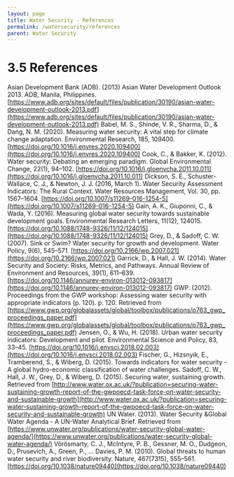 ```yaml
---
layout: page
title: Water Security - References
permalink: /watersecurity/references
parent: Water Security
---
```

# 3.5 References

Asian Development Bank (ADB). (2013) Asian Water Development Outlook 2013. ADB, Manila, Philippines. [https://www.adb.org/sites/default/files/publication/30190/asian-water-development-outlook-2013.pdf](https://www.adb.org/sites/default/files/publication/30190/asian-water-development-outlook-2013.pdf)
Babel, M. S., Shinde, V. R., Sharma, D., & Dang, N. M. (2020). Measuring water security: A vital step for climate change adaptation. Environmental Research, 185, 109400. [https://doi.org/10.1016/j.envres.2020.109400](https://doi.org/10.1016/j.envres.2020.109400)
Cook, C., & Bakker, K. (2012). Water security: Debating an emerging paradigm. Global Environmental Change, 22(1), 94–102. [https://doi.org/10.1016/j.gloenvcha.2011.10.011](https://doi.org/10.1016/j.gloenvcha.2011.10.011)
Dickson, S. E., Schuster-Wallace, C. J., & Newton, J. J. (2016, March 1). Water Security Assessment Indicators: The Rural Context. Water Resources Management, Vol. 30, pp. 1567–1604. [https://doi.org/10.1007/s11269-016-1254-5](https://doi.org/10.1007/s11269-016-1254-5)
Gain, A. K., Giuponni, C., & Wada, Y. (2016). Measuring global water security towards sustainable development goals. Environmental Research Letters, 11(12), 124015. [https://doi.org/10.1088/1748-9326/11/12/124015](https://doi.org/10.1088/1748-9326/11/12/124015)
Grey, D., & Sadoff, C. W. (2007). Sink or Swim? Water security for growth and development. Water Policy, 9(6), 545–571. [https://doi.org/10.2166/wp.2007.021](https://doi.org/10.2166/wp.2007.021)
Garrick, D., & Hall, J. W. (2014). Water Security and Society: Risks, Metrics, and Pathways. Annual Review of Environment and Resources, 39(1), 611–639. [https://doi.org/10.1146/annurev-environ-013012-093817](https://doi.org/10.1146/annurev-environ-013012-093817)
GWP. (2012). Proceedings from the GWP workshop: Assessing water security with appropriate indicators (p. 120). p. 120. Retrieved from [https://www.gwp.org/globalassets/global/toolbox/publications/p763_gwp_proceedings_paper.pdf](https://www.gwp.org/globalassets/global/toolbox/publications/p763_gwp_proceedings_paper.pdf)
Jensen, O., & Wu, H. (2018). Urban water security indicators: Development and pilot. Environmental Science and Policy, 83, 33–45. [https://doi.org/10.1016/j.envsci.2018.02.003](https://doi.org/10.1016/j.envsci.2018.02.003)
Fischer, G., Hizsnyik, E., Tramberend, S., & Wiberg, D. (2015). Towards indicators for water security - A global hydro-economic classification of water challenges.
Sadoff, C. W., Hall, J. W., Grey, D., & Wiberg, D. (2015). Securing water, sustaining growth. Retrieved from [http://www.water.ox.ac.uk/?publication=securing-water-sustaining-growth-report-of-the-gwpoecd-task-force-on-water-security-and-sustainable-growth](http://www.water.ox.ac.uk/?publication=securing-water-sustaining-growth-report-of-the-gwpoecd-task-force-on-water-security-and-sustainable-growth)
UN Water. (2013). Water Security &Global Water Agenda - A UN-Water Analytical Brief. Retrieved from [https://www.unwater.org/publications/water-security-global-water-agenda/](https://www.unwater.org/publications/water-security-global-water-agenda/)
Vörösmarty, C. J., McIntyre, P. B., Gessner, M. O., Dudgeon, D., Prusevich, A., Green, P., … Davies, P. M. (2010). Global threats to human water security and river biodiversity. Nature, 467(7315), 555–561. [https://doi.org/10.1038/nature09440](https://doi.org/10.1038/nature09440)